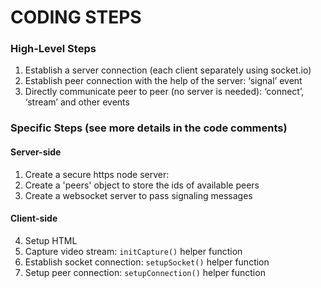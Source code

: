 # CODING STEPS

### High-Level Steps
1. Establish a server connection (each client separately using socket.io)
2. Establish peer connection with the help of the server: ‘signal’ event
3. Directly communicate peer to peer (no server is needed): ‘connect’, ‘stream’ and other events

### Specific Steps (see more details in the code comments)
#### Server-side
1. Create a secure https node server:
2. Create a 'peers' object to store the ids of available peers
3. Create a websocket server to pass signaling messages

#### Client-side
4. Setup HTML
5. Capture video stream: `initCapture()` helper function
6. Establish socket connection: `setupSocket()` helper function
7. Setup peer connection: `setupConnection()` helper function